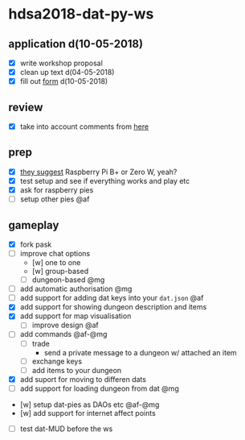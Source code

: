 # hdsa2018-dat-py-ws

## application d(10-05-2018)

- [x] write workshop proposal
- [x] clean up text d(04-05-2018)
- [x] fill out [form](https://docs.google.com/forms/d/e/1FAIpQLSeAmv9ae0AJV8kkXtSFFohQ_Dy7HsDa0h4LwbPaeqSLPUG3SA/viewform) d(10-05-2018)

## review

- [x] take into account comments from [here](https://etherpad.hackersanddesigners.nl/p/peer8)

## prep

- [x] [they suggest](https://guides.newcomputers.group/installing-dat-raspberry-pi.html) Raspberry Pi B+ or Zero W, yeah?
- [x] test setup and see if everything works and play etc
- [x] ask for raspberry pies
- [ ] setup other pies @af

## gameplay

- [x] fork pask
- [ ] improve chat options
  - [w] one to one
  - [w] group-based
  - [ ] dungeon-based @mg
- [ ] add automatic authorisation @mg 
- [ ] add support for adding dat keys into your `dat.json` @af
- [x] add support for showing dungeon description and items
- [x] add support for map visualisation
  - [ ] improve design @af
- [ ] add commands @af-@mg
  - [ ] trade
	- send a private message to a dungeon w/ attached an item
  - [ ] exchange keys
  - [ ] add items to your dungeon
- [x] add suport for moving to differen dats
- [ ] add support for loading dungeon from dat @mg
- [w] setup dat-pies as DAOs etc @af-@mg
- [w] add support for internet affect points
- [ ] test dat-MUD before the ws
